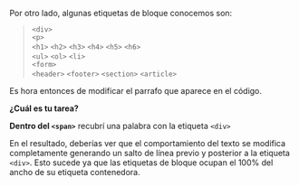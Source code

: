 Por otro lado, algunas etiquetas de bloque conocemos son:

> `<div>`  
> `<p>`  
> `<h1>` `<h2>` `<h3>` `<h4>` `<h5>` `<h6>`  
> `<ul>` `<ol>` `<li>`   
> `<form>`  
> `<header>`  `<footer>`  `<section>` `<article>`

Es hora entonces de modificar el parrafo que aparece en el código.

**¿Cuál es tu tarea?**

**Dentro del `<span>`** recubrí una palabra con la etiqueta `<div>`

En el resultado, deberías ver que el comportamiento del texto se modifica completamente generando un salto de línea previo y posterior a la etiqueta `<div>`. Esto sucede ya que las etiquetas de bloque ocupan el 100% del ancho de su etiqueta contenedora.